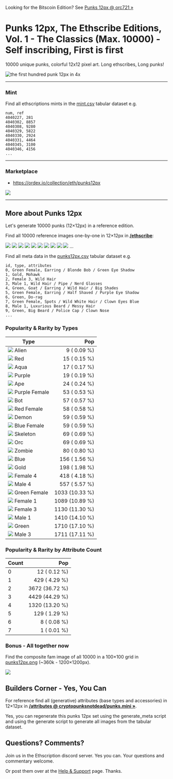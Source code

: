 
Looking for the Bitscoin Edition?  See [Punks 12px @ orc721 »](https://github.com/orc721/punks12px) 


# Punks 12px, The Ethscribe Editions, Vol. 1 - The Classics (Max. 10000) -  Self inscribing, First is first

10000 unique punks, colorful 12x12 pixel art. Long ethscribes, Long punks!

![](i/punks12px@4x.png "the first hundred punk 12px in 4x") 



---

### Mint 


Find all ethscriptions mints in the [mint.csv](mint.csv) tabular dataset e.g.

```
num, ref
4040227, 281
4040302, 8857
4040308, 9280
4040329, 5822
4040330, 2924
4040331, 4464
4040345, 3100
4040346, 4156
...
```

---

### Marketplace

  - <https://ordex.io/collection/eth/punks12px>

![](i/punks12px-market.png)



---



## More about Punks 12px

Let's generate 10000 punks (12×12px) in a reference edition.

Find all 10000 reference images one-by-one in 12×12px in [**/ethscribe**](ethscribe):

![](ethscribe/punk0000.png)
![](ethscribe/punk0001.png)
![](ethscribe/punk0002.png)
![](ethscribe/punk0003.png)
![](ethscribe/punk0004.png)
![](ethscribe/punk0005.png)
![](ethscribe/punk0006.png)
![](ethscribe/punk0007.png)
![](ethscribe/punk0008.png)
![](ethscribe/punk0009.png)
...


Find all meta data in the [punks12px.csv](punks12px.csv) tabular dataset e.g.

```
id, type, attributes
0, Green Female, Earring / Blonde Bob / Green Eye Shadow
1, Gold, Mohawk
2, Female 3, Wild Hair
3, Male 1, Wild Hair / Pipe / Nerd Glasses
4, Green, Goat / Earring / Wild Hair / Big Shades
5, Green Female, Earring / Half Shaved / Purple Eye Shadow
6, Green, Do-rag
7, Green Female, Spots / Wild White Hair / Clown Eyes Blue
8, Male 1, Luxurious Beard / Messy Hair
9, Green, Big Beard / Police Cap / Clown Nose
...
```


### Popularity & Rarity by Types 

|  Type                                   | Pop             |
|-----------------------------------------|----------------:|
| ![](i/alien@4x.png) Alien               |    9  ( 0.09 %)  |
| ![](i/red@4x.png) Red                   |   15  ( 0.15 %)  |
| ![](i/aqua@4x.png) Aqua                 |   17  ( 0.17 %)  |
| ![](i/purple@4x.png) Purple             |   19  ( 0.19 %)  |
| ![](i/ape@4x.png) Ape                   |   24  ( 0.24 %)  |
| ![](i/purple_female@4x.png) Purple Female |   53  ( 0.53 %)  |
| ![](i/bot@4x.png) Bot                   |   57  ( 0.57 %)  |
| ![](i/red_female@4x.png) Red Female     |   58  ( 0.58 %)  |
| ![](i/demon@4x.png) Demon               |   59  ( 0.59 %)  |
| ![](i/blue_female@4x.png) Blue Female   |   59  ( 0.59 %)  |
| ![](i/skeleton@4x.png) Skeleton         |   69  ( 0.69 %)  |
| ![](i/orc@4x.png) Orc                   |   69  ( 0.69 %)  |
| ![](i/zombie@4x.png) Zombie             |   80  ( 0.80 %)  |
| ![](i/blue@4x.png) Blue                 |  156  ( 1.56 %)  |
| ![](i/gold@4x.png) Gold                 |  198  ( 1.98 %)  |
| ![](i/female4@4x.png) Female 4          |  418  ( 4.18 %)  |
| ![](i/male4@4x.png) Male 4              |  557  ( 5.57 %)  |
| ![](i/green_female@4x.png) Green Female | 1033  (10.33 %)  |
| ![](i/female1@4x.png) Female 1          | 1089  (10.89 %)  |
| ![](i/female3@4x.png) Female 3          | 1130  (11.30 %)  |
| ![](i/male1@4x.png) Male 1              | 1410  (14.10 %)  |
| ![](i/green@4x.png) Green               | 1710  (17.10 %)  |
| ![](i/male3@4x.png) Male 3              | 1711  (17.11 %)  |



### Popularity & Rarity by Attribute Count


| Count        | Pop             |
|--------------|----------------:|
| 0            |   12  ( 0.12 %) |
| 1            |  429  ( 4.29 %) |
| 2            | 3672  (36.72 %) |
| 3            | 4429  (44.29 %) |
| 4            | 1320  (13.20 %) |
| 5            |  129  ( 1.29 %) |
| 6            |    8  ( 0.08 %) |
| 7            |    1  ( 0.01 %) |



### Bonus - All together now

Find the composite fam image of all 10000 in a 100×100 grid in [punks12px.png](punks12px.png) (~360k - 1200×1200px).

![](punks12px.png)




## Builders Corner - Yes, You Can

For reference find all (generative) attributes (base types and accessories) in 12×12px in [**/attributes @ cryptopunksnotdead/punks.mini »**](https://github.com/cryptopunksnotdead/punks.mini/tree/master/attributes).

Yes, you can regenerate this punks 12px set 
using the generate_meta script
and using the generate script to generate all images
from the tabular dataset.



## Questions? Comments?


Join us in the Ethscription discord server. Yes you can.
Your questions and commentary welcome.

Or post them over at the [Help & Support](https://github.com/geraldb/help) page. Thanks.

